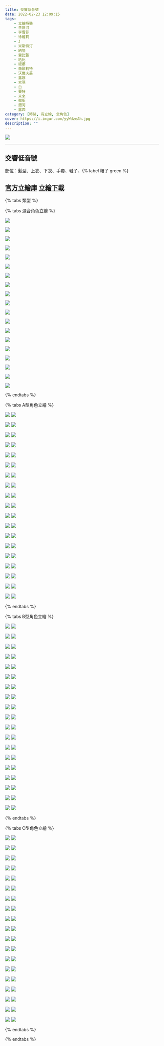 ```yaml
---
title: 交響低音號
date: 2022-02-23 12:09:15
tags:
    - 立繪時裝
    - 李世河
    - 李雪菲
    - 徐維莉
    - J
    - 米斯特汀
    - 納塔
    - 蕾比雅
    - 哈比
    - 緹娜
    - 薇歐莉特
    - 沃爾夫姜
    - 露娜
    - 索瑪
    - 白
    - 賽特
    - 未來
    - 徹斯
    - 銀河
    - 露西
category: [時裝, 有立繪, 全角色]
cover: https://i.imgur.com/yyWdzeAh.jpg
description: ""
---
```


[![](https://i.imgur.com/yyWdzeAhh.jpg)](https://i.imgur.com/yyWdzeAh.jpg)

---
## 交響低音號


部位：髮型、上衣、下衣、手套、鞋子、{% label 帽子 green %}

[官方立繪庫](https://closers.nexon.com/Pds/FanSiteKit)
[立繪下載](https://closers.vod.nexoncdn.co.kr/site/fansitekit/Closers_FansiteKit_MarchingBand_ver20210719.zip)
---

{% tabs 類型 %}
<!-- tab 混搭立繪-->
{% tabs 混合角色立繪 %}
<!-- tab 李世河(Seha)-->
[![](https://i.imgur.com/GVBdrxuh.jpg)](https://i.imgur.com/GVBdrxu.jpg)
<!-- endtab -->
<!-- tab 李雪菲(Seulbi)-->
[![](https://i.imgur.com/GstM3YPh.jpg)](https://i.imgur.com/GstM3YP.jpg)
<!-- endtab -->
<!-- tab 徐維莉(Yuri)-->
[![](https://i.imgur.com/iSOqZg6h.jpg)](https://i.imgur.com/iSOqZg6.jpg)
<!-- endtab -->
<!-- tab J-->
[![](https://i.imgur.com/siF0UfZh.jpg)](https://i.imgur.com/siF0UfZ.jpg)
<!-- endtab -->
<!-- tab 米斯特汀(Tein)-->
[![](https://i.imgur.com/fAdeCJgh.jpg)](https://i.imgur.com/fAdeCJg.jpg)
<!-- endtab -->
<!-- tab 納塔(Nata)-->
[![](https://i.imgur.com/uwRTBkjh.jpg)](https://i.imgur.com/uwRTBkj.jpg)
<!-- endtab -->
<!-- tab 蕾比雅(Levia)-->
[![](https://i.imgur.com/Xy851TEh.jpg)](https://i.imgur.com/Xy851TE.jpg)
<!-- endtab -->
<!-- tab 哈比(Harpy)-->
[![](https://i.imgur.com/qCKJobQh.jpg)](https://i.imgur.com/qCKJobQ.jpg)
<!-- endtab -->
<!-- tab 緹娜(Tina)-->
[![](https://i.imgur.com/vkkBOkCh.jpg)](https://i.imgur.com/vkkBOkC.jpg)
<!-- endtab -->
<!-- tab 薇歐莉特(Violet)-->
[![](https://i.imgur.com/g4zYuaih.jpg)](https://i.imgur.com/g4zYuai.jpg)
<!-- endtab -->
<!-- tab 沃爾夫姜(Wolfgang)-->
[![](https://i.imgur.com/lDXKAVzh.jpg)](https://i.imgur.com/lDXKAVz.jpg)
<!-- endtab -->
<!-- tab 露娜(Luna)-->
[![](https://i.imgur.com/9PoaiWJh.jpg)](https://i.imgur.com/9PoaiWJ.jpg)
<!-- endtab -->
<!-- tab 索瑪(Soma)-->
[![](https://i.imgur.com/vHrtorRh.jpg)](https://i.imgur.com/vHrtorR.jpg)
<!-- endtab -->
<!-- tab 白(Bai)-->
[![](https://i.imgur.com/peFDpkVh.jpg)](https://i.imgur.com/peFDpkV.jpg)
<!-- endtab -->
<!-- tab 賽特(Seth)-->
[![](https://i.imgur.com/1qGlhDyh.jpg)](https://i.imgur.com/1qGlhDy.jpg)
<!-- endtab -->
<!-- tab 未來(Mirae)-->
[![](https://i.imgur.com/ZavE5VMh.jpg)](https://i.imgur.com/ZavE5VM.jpg)
<!-- endtab -->
<!-- tab 徹斯(Chulsoo)-->
[![](https://i.imgur.com/8ExRclnh.jpg)](https://i.imgur.com/8ExRcln.jpg)
<!-- endtab -->
<!-- tab 銀河(Eunha)-->
[![](https://i.imgur.com/Hg1QiYmh.jpg)](https://i.imgur.com/Hg1QiYm.jpg)
<!-- endtab -->
<!-- tab 露西(Lucy)-->
[![](https://i.imgur.com/9007aCqh.jpg)](https://i.imgur.com/9007aCq.jpg)
<!-- endtab -->
{% endtabs %}
<!-- endtab -->

<!-- tab A型-->
{% tabs A型角色立繪 %}
<!-- tab 李世河(Seha)-->
[![](https://i.imgur.com/0EDtmmqh.jpg)](https://i.imgur.com/0EDtmmq.jpg)
[![](https://i.imgur.com/oESs2i0h.png)](https://i.imgur.com/oESs2i0.png)
<!-- endtab -->
<!-- tab 李雪菲(Seulbi)-->
[![](https://i.imgur.com/e0t9V4yh.jpg)](https://i.imgur.com/e0t9V4y.jpg)
[![](https://i.imgur.com/jUnU41qh.png)](https://i.imgur.com/jUnU41q.png)
<!-- endtab -->
<!-- tab 徐維莉(Yuri)-->
[![](https://i.imgur.com/hzOJRnCh.jpg)](https://i.imgur.com/hzOJRnC.jpg)
[![](https://i.imgur.com/miQGjl4h.png)](https://i.imgur.com/miQGjl4.png)
<!-- endtab -->
<!-- tab J-->
[![](https://i.imgur.com/uIzFeirh.jpg)](https://i.imgur.com/uIzFeir.jpg)
[![](https://i.imgur.com/NM8Ylcjh.png)](https://i.imgur.com/NM8Ylcj.png)
<!-- endtab -->
<!-- tab 米斯特汀(Tein)-->
[![](https://i.imgur.com/zjVahNTh.jpg)](https://i.imgur.com/zjVahNT.jpg)
[![](https://i.imgur.com/XMwB0vDh.png)](https://i.imgur.com/XMwB0vD.png)
<!-- endtab -->
<!-- tab 納塔(Nata)-->
[![](https://i.imgur.com/ajZXyN3h.jpg)](https://i.imgur.com/ajZXyN3.jpg)
[![](https://i.imgur.com/dWAzkDSh.png)](https://i.imgur.com/dWAzkDS.png)
<!-- endtab -->
<!-- tab 蕾比雅(Levia)-->
[![](https://i.imgur.com/450LfaJh.jpg)](https://i.imgur.com/450LfaJ.jpg)
[![](https://i.imgur.com/oN4QLCNh.png)](https://i.imgur.com/oN4QLCN.png)
<!-- endtab -->
<!-- tab 哈比(Harpy)-->
[![](https://i.imgur.com/q2vvZKdh.jpg)](https://i.imgur.com/q2vvZKd.jpg)
[![](https://i.imgur.com/cURVWirh.png)](https://i.imgur.com/cURVWir.png)
<!-- endtab -->
<!-- tab 緹娜(Tina)-->
[![](https://i.imgur.com/KRA01W5h.jpg)](https://i.imgur.com/KRA01W5.jpg)
[![](https://i.imgur.com/oBfLIWIh.png)](https://i.imgur.com/oBfLIWI.png)
<!-- endtab -->
<!-- tab 薇歐莉特(Violet)-->
[![](https://i.imgur.com/lcg15uuh.jpg)](https://i.imgur.com/lcg15uu.jpg)
[![](https://i.imgur.com/GQZeGsnh.png)](https://i.imgur.com/GQZeGsn.png)
<!-- endtab -->
<!-- tab 沃爾夫姜(Wolfgang)-->
[![](https://i.imgur.com/tbls9rOh.jpg)](https://i.imgur.com/tbls9rO.jpg)
[![](https://i.imgur.com/csEzQY5h.png)](https://i.imgur.com/csEzQY5.png)
<!-- endtab -->
<!-- tab 露娜(Luna)-->
[![](https://i.imgur.com/veAznQah.jpg)](https://i.imgur.com/veAznQa.jpg)
[![](https://i.imgur.com/yif23fch.png)](https://i.imgur.com/yif23fc.png)
<!-- endtab -->
<!-- tab 索瑪(Soma)-->
[![](https://i.imgur.com/qwUAVJQh.jpg)](https://i.imgur.com/qwUAVJQ.jpg)
[![](https://i.imgur.com/g8gRA9gh.png)](https://i.imgur.com/g8gRA9g.png)
<!-- endtab -->
<!-- tab 白(Bai)-->
[![](https://i.imgur.com/lI8k83jh.jpg)](https://i.imgur.com/lI8k83j.jpg)
[![](https://i.imgur.com/38mbKICh.png)](https://i.imgur.com/38mbKIC.png)
<!-- endtab -->
<!-- tab 賽特(Seth)-->
[![](https://i.imgur.com/MysONrYh.jpg)](https://i.imgur.com/MysONrY.jpg)
[![](https://i.imgur.com/IvwyQ3mh.png)](https://i.imgur.com/IvwyQ3m.png)
<!-- endtab -->
<!-- tab 未來(Mirae)-->
[![](https://i.imgur.com/yzcH43Sh.jpg)](https://i.imgur.com/yzcH43S.jpg)
[![](https://i.imgur.com/jSFGWIzh.png)](https://i.imgur.com/jSFGWIz.png)
<!-- endtab -->
<!-- tab 徹斯(Chulsoo)-->
[![](https://i.imgur.com/iobnBLwh.jpg)](https://i.imgur.com/iobnBLw.jpg)
[![](https://i.imgur.com/Y04JaVAh.png)](https://i.imgur.com/Y04JaVA.png)
<!-- endtab -->
<!-- tab 銀河(Eunha)-->
[![](https://i.imgur.com/kZmiaRjh.jpg)](https://i.imgur.com/kZmiaRj.jpg)
[![](https://i.imgur.com/zhFOvjkh.png)](https://i.imgur.com/zhFOvjk.png)
<!-- endtab -->
<!-- tab 露西(Lucy)-->
[![](https://i.imgur.com/Oixtwp0h.jpg)](https://i.imgur.com/Oixtwp0.jpg)
[![](https://i.imgur.com/qA2Lw3yh.png)](https://i.imgur.com/qA2Lw3y.png)
<!-- endtab -->
{% endtabs %}
<!-- endtab -->

<!-- tab B型-->
{% tabs B型角色立繪 %}
<!-- tab 李世河(Seha)-->
[![](https://i.imgur.com/D7j2dMYh.jpg)](https://i.imgur.com/D7j2dMY.jpg)
[![](https://i.imgur.com/8y3FfRdh.png)](https://i.imgur.com/8y3FfRd.png)
<!-- endtab -->
<!-- tab 李雪菲(Seulbi)-->
[![](https://i.imgur.com/nr9d5BRh.jpg)](https://i.imgur.com/nr9d5BR.jpg)
[![](https://i.imgur.com/n1lWdGBh.png)](https://i.imgur.com/n1lWdGB.png)
<!-- endtab -->
<!-- tab 徐維莉(Yuri)-->
[![](https://i.imgur.com/Lww8syKh.jpg)](https://i.imgur.com/Lww8syK.jpg)
[![](https://i.imgur.com/VN2f5n8h.png)](https://i.imgur.com/VN2f5n8.png)
<!-- endtab -->
<!-- tab J-->
[![](https://i.imgur.com/Fykkgcah.jpg)](https://i.imgur.com/Fykkgca.jpg)
[![](https://i.imgur.com/2Jv66Xfh.png)](https://i.imgur.com/2Jv66Xf.png)
<!-- endtab -->
<!-- tab 米斯特汀(Tein)-->
[![](https://i.imgur.com/5QOVKxQh.jpg)](https://i.imgur.com/5QOVKxQ.jpg)
[![](https://i.imgur.com/ayRyYz3h.png)](https://i.imgur.com/ayRyYz3.png)
<!-- endtab -->
<!-- tab 納塔(Nata)-->
[![](https://i.imgur.com/Bj5OMMGh.jpg)](https://i.imgur.com/Bj5OMMG.jpg)
[![](https://i.imgur.com/MB0TtZKh.png)](https://i.imgur.com/MB0TtZK.png)
<!-- endtab -->
<!-- tab 蕾比雅(Levia)-->
[![](https://i.imgur.com/G6lqZWgh.jpg)](https://i.imgur.com/G6lqZWg.jpg)
[![](https://i.imgur.com/UUeKUiwh.png)](https://i.imgur.com/UUeKUiw.png)
<!-- endtab -->
<!-- tab 哈比(Harpy)-->
[![](https://i.imgur.com/OQAos0dh.jpg)](https://i.imgur.com/OQAos0d.jpg)
[![](https://i.imgur.com/C9MknfBh.png)](https://i.imgur.com/C9MknfB.png)
<!-- endtab -->
<!-- tab 緹娜(Tina)-->
[![](https://i.imgur.com/V5PApOqh.jpg)](https://i.imgur.com/V5PApOq.jpg)
[![](https://i.imgur.com/ViMELLGh.png)](https://i.imgur.com/ViMELLG.png)
<!-- endtab -->
<!-- tab 薇歐莉特(Violet)-->
[![](https://i.imgur.com/BS2TIayh.jpg)](https://i.imgur.com/BS2TIay.jpg)
[![](https://i.imgur.com/MXOs4qGh.png)](https://i.imgur.com/MXOs4qG.png)
<!-- endtab -->
<!-- tab 沃爾夫姜(Wolfgang)-->
[![](https://i.imgur.com/LfiwD7mh.jpg)](https://i.imgur.com/LfiwD7m.jpg)
[![](https://i.imgur.com/3synIL1h.png)](https://i.imgur.com/3synIL1.png)
<!-- endtab -->
<!-- tab 露娜(Luna)-->
[![](https://i.imgur.com/XtxNwVfh.jpg)](https://i.imgur.com/XtxNwVf.jpg)
[![](https://i.imgur.com/DuBFAVHh.png)](https://i.imgur.com/DuBFAVH.png)
<!-- endtab -->
<!-- tab 索瑪(Soma)-->
[![](https://i.imgur.com/xc7QqBAh.jpg)](https://i.imgur.com/xc7QqBA.jpg)
[![](https://i.imgur.com/iKZRAwIh.png)](https://i.imgur.com/iKZRAwI.png)
<!-- endtab -->
<!-- tab 白(Bai)-->
[![](https://i.imgur.com/1NZF6nUh.jpg)](https://i.imgur.com/1NZF6nU.jpg)
[![](https://i.imgur.com/kRfRDvLh.png)](https://i.imgur.com/kRfRDvL.png)
<!-- endtab -->
<!-- tab 賽特(Seth)-->
[![](https://i.imgur.com/SHTkH8Vh.jpg)](https://i.imgur.com/SHTkH8V.jpg)
[![](https://i.imgur.com/EverThMh.png)](https://i.imgur.com/EverThM.png)
<!-- endtab -->
<!-- tab 未來(Mirae)-->
[![](https://i.imgur.com/Lchne3Bh.jpg)](https://i.imgur.com/Lchne3B.jpg)
[![](https://i.imgur.com/AhsdM42h.png)](https://i.imgur.com/AhsdM42.png)
<!-- endtab -->
<!-- tab 徹斯(Chulsoo)-->
[![](https://i.imgur.com/ZSdcud3h.jpg)](https://i.imgur.com/ZSdcud3.jpg)
[![](https://i.imgur.com/4IyIqsXh.png)](https://i.imgur.com/4IyIqsX.png)
<!-- endtab -->
<!-- tab 銀河(Eunha)-->
[![](https://i.imgur.com/t3JnDc2h.jpg)](https://i.imgur.com/t3JnDc2.jpg)
[![](https://i.imgur.com/rTWXGUIh.png)](https://i.imgur.com/rTWXGUI.png)
<!-- endtab -->
<!-- tab 露西(Lucy)-->
[![](https://i.imgur.com/uQNUIJ3h.jpg)](https://i.imgur.com/uQNUIJ3.jpg)
[![](https://i.imgur.com/EJMhLc9h.png)](https://i.imgur.com/EJMhLc9.png)
<!-- endtab -->
{% endtabs %}
<!-- endtab -->

<!-- tab C型-->
{% tabs C型角色立繪 %}
<!-- tab 李世河(Seha)-->
[![](https://i.imgur.com/RFCjsE8h.jpg)](https://i.imgur.com/RFCjsE8.jpg)
[![](https://i.imgur.com/SYhny2wh.png)](https://i.imgur.com/SYhny2w.png)
<!-- endtab -->
<!-- tab 李雪菲(Seulbi)-->
[![](https://i.imgur.com/sHAeWS6h.jpg)](https://i.imgur.com/sHAeWS6.jpg)
[![](https://i.imgur.com/tZ14rVIh.png)](https://i.imgur.com/tZ14rVI.png)
<!-- endtab -->
<!-- tab 徐維莉(Yuri)-->
[![](https://i.imgur.com/stCYmu4h.jpg)](https://i.imgur.com/stCYmu4.jpg)
[![](https://i.imgur.com/UGWFbFLh.png)](https://i.imgur.com/UGWFbFL.png)
<!-- endtab -->
<!-- tab J-->
[![](https://i.imgur.com/53oDpuoh.jpg)](https://i.imgur.com/53oDpuo.jpg)
[![](https://i.imgur.com/d4vXDH0h.png)](https://i.imgur.com/d4vXDH0.png)
<!-- endtab -->
<!-- tab 米斯特汀(Tein)-->
[![](https://i.imgur.com/alvVtzKh.jpg)](https://i.imgur.com/alvVtzK.jpg)
[![](https://i.imgur.com/A6VJ81hh.png)](https://i.imgur.com/A6VJ81h.png)
<!-- endtab -->
<!-- tab 納塔(Nata)-->
[![](https://i.imgur.com/dWV2Af8h.jpg)](https://i.imgur.com/dWV2Af8.jpg)
[![](https://i.imgur.com/Q1jtipch.png)](https://i.imgur.com/Q1jtipc.png)
<!-- endtab -->
<!-- tab 蕾比雅(Levia)-->
[![](https://i.imgur.com/bHZ2Ipih.jpg)](https://i.imgur.com/bHZ2Ipi.jpg)
[![](https://i.imgur.com/EADWjnnh.png)](https://i.imgur.com/EADWjnn.png)
<!-- endtab -->
<!-- tab 哈比(Harpy)-->
[![](https://i.imgur.com/mBWn9yLh.jpg)](https://i.imgur.com/mBWn9yL.jpg)
[![](https://i.imgur.com/NI1pfMTh.png)](https://i.imgur.com/NI1pfMT.png)
<!-- endtab -->
<!-- tab 緹娜(Tina)-->
[![](https://i.imgur.com/eY5CQrXh.jpg)](https://i.imgur.com/eY5CQrX.jpg)
[![](https://i.imgur.com/xuvXD34h.png)](https://i.imgur.com/xuvXD34.png)
<!-- endtab -->
<!-- tab 薇歐莉特(Violet)-->
[![](https://i.imgur.com/HYEICRrh.jpg)](https://i.imgur.com/HYEICRr.jpg)
[![](https://i.imgur.com/Vds9RVmh.png)](https://i.imgur.com/Vds9RVm.png)
<!-- endtab -->
<!-- tab 沃爾夫姜(Wolfgang)-->
[![](https://i.imgur.com/ZihlZWVh.jpg)](https://i.imgur.com/ZihlZWV.jpg)
[![](https://i.imgur.com/cbWz7RMh.png)](https://i.imgur.com/cbWz7RM.png)
<!-- endtab -->
<!-- tab 露娜(Luna)-->
[![](https://i.imgur.com/GbBRO9Wh.jpg)](https://i.imgur.com/GbBRO9W.jpg)
[![](https://i.imgur.com/NE97ewXh.png)](https://i.imgur.com/NE97ewX.png)
<!-- endtab -->
<!-- tab 索瑪(Soma)-->
[![](https://i.imgur.com/XGc5mz5h.jpg)](https://i.imgur.com/XGc5mz5.jpg)
[![](https://i.imgur.com/tmSzKFxh.png)](https://i.imgur.com/tmSzKFx.png)
<!-- endtab -->
<!-- tab 白(Bai)-->
[![](https://i.imgur.com/LilD6X9h.jpg)](https://i.imgur.com/LilD6X9.jpg)
[![](https://i.imgur.com/Z0eQPdWh.png)](https://i.imgur.com/Z0eQPdW.png)
<!-- endtab -->
<!-- tab 賽特(Seth)-->
[![](https://i.imgur.com/Gar5rceh.jpg)](https://i.imgur.com/Gar5rce.jpg)
[![](https://i.imgur.com/mpBfWf7h.png)](https://i.imgur.com/mpBfWf7.png)
<!-- endtab -->
<!-- tab 未來(Mirae)-->
[![](https://i.imgur.com/dX3voBPh.jpg)](https://i.imgur.com/dX3voBP.jpg)
[![](https://i.imgur.com/4HgAmDhh.png)](https://i.imgur.com/4HgAmDh.png)
<!-- endtab -->
<!-- tab 徹斯(Chulsoo)-->
[![](https://i.imgur.com/lPniFpCh.jpg)](https://i.imgur.com/lPniFpC.jpg)
[![](https://i.imgur.com/sL5LasMh.png)](https://i.imgur.com/sL5LasM.png)
<!-- endtab -->
<!-- tab 銀河(Eunha)-->
[![](https://i.imgur.com/CcXilgrh.jpg)](https://i.imgur.com/CcXilgr.jpg)
[![](https://i.imgur.com/3RQL6rMh.png)](https://i.imgur.com/3RQL6rM.png)
<!-- endtab -->
<!-- tab 露西(Lucy)-->
[![](https://i.imgur.com/x50mTXDh.jpg)](https://i.imgur.com/x50mTXD.jpg)
[![](https://i.imgur.com/iGvONm7h.png)](https://i.imgur.com/iGvONm7.png)
<!-- endtab -->
{% endtabs %}
<!-- endtab -->

{% endtabs %}

